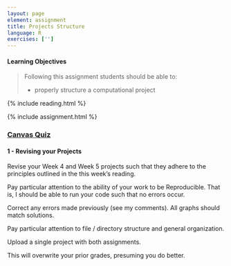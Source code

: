 ```yaml
---
layout: page
element: assignment
title: Projects Structure
language: R
exercises: ['']
---
```


#### Learning Objectives

> Following this assignment students should be able to:
>
> - properly structure a computational project

{% include reading.html %}

{% include assignment.html %}

### [Canvas Quiz](https://canvas.uw.edu/courses/1479009/quizzes)

#### 1 - Revising your Projects

Revise your Week 4 and Week 5 projects such that they adhere to the principles outlined in the this week’s reading.

Pay particular attention to the ability of your work to be Reproducible. That is, I should be able to run your code such that no errors occur.

Correct any errors made previously (see my comments). All  graphs should match solutions.

Pay particular attention to file / directory structure and general organization.

Upload a single project with both assignments.

This will overwrite your prior grades, presuming you do better.
